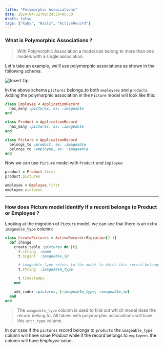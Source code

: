 ```yaml
---
title: "Polymorphic Associations"
date: 2024-04-12T08:24:33+05:30
draft: false
tags: ["Ruby", "Rails", "ActiveRecord"]
---
```


### What is Polymorphic Associations ?

> With Polymorphic Association a model can belong to more than one models with a single association.

Let's take an example, we'll use polymorphic associations as shown in the following schema:

![Insert Op](/active-record-polymorphic-associations/polymorph-schema.png)

In the above schema `pictures` belongs_to both `employees` and `products`. Adding the polymorphic association in the `Picture` model will look like this:

```ruby
class Employee < ApplicationRecord
  has_many :pictures, as: :imageable
end

class Product < ApplicationRecord
  has_many :pictures, as: :imageable
end

class Picture < ApplicationRecord
  belongs_to :product, as: :imageable
  belongs_to :employee, as: :imageable
end
```

Now we can use `Picture` model with `Product` and `Employee`:

```ruby
product = Product.first
product.pictures

employee = Employee.first
employee.pictures
```
___
### How does Picture model identify if a record belongs to Product or Employee ?

Looking at the migration of `Picture` model, we can see that there is an extra `imageable_type` column:

```ruby
class CreatePictures < ActiveRecord::Migration[7.1]
  def change
    create_table :pictures do |t|
      t.string  :name
      t.bigint  :imageable_id

      # imageable_type refers to the model to which this record belongs to
      t.string  :imageable_type

      t.timestamps
    end

    add_index :pictures, [:imageable_type, :imageable_id]
  end
end
```

> The `imageable_type` column is used to find out which model does the record belong to. All tables with polymorphic associations will have this `attr_type` column.

In our case if the `pictures` record belongs to `products` the `imageable_type` column will have value _Product_ while if the record belongs to `employees` the column will have _Employee_ value.

